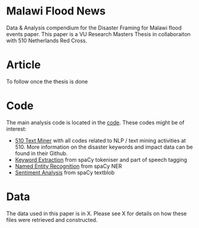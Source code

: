 # Malawi Flood News

Data & Analysis compendium for the Disaster Framing for Malawi flood events paper. This paper is a VU Research Masters Thesis in collaboraiton with 510 Netherlands Red Cross. 

# Article
To follow once the thesis is done

# Code
The main analysis code is located in the [code](https://github.com/hbrbailon/malawi_news/tree/main/code). These codes might be of interest:
* [510 Text Miner](https://github.com/rodekruis/text_mining/tree/master/scrape_newspapers) with all codes related to NLP / text mining activities at 510. More information on the disaster keywords and impact data can be found in their Github.
* [Keyword Extraction](https://github.com/hbrbailon/malawi_news/blob/main/code/keyword_extraction.ipynb) from spaCy tokeniser and part of speech tagging
* [Named Entity Recognition](https://github.com/hbrbailon/malawi_news/blob/main/code/ner.ipynb) from spaCy NER
* [Sentiment Analysis](https://github.com/hbrbailon/malawi_news/blob/main/code/sentiment.ipynb) from spaCy textblob

# Data
The data used in this paper is in X. Please see X for details on how these files were retrieved and constructed. 




